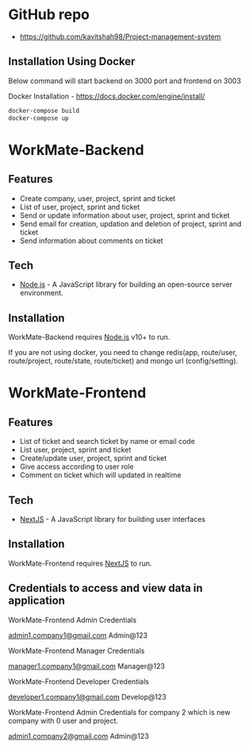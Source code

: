 # GitHub repo

- https://github.com/kavitshah98/Project-management-system


## Installation Using Docker

Below command will start backend on 3000 port and frontend on 3003

Docker Installation - https://docs.docker.com/engine/install/

```sh
docker-compose build
docker-compose up
```

# WorkMate-Backend
## Features

- Create company, user, project, sprint and ticket
- List of user, project, sprint and ticket
- Send or update information about user, project, sprint and ticket
- Send email for creation, updation and deletion of project, sprint and ticket
- Send information about comments on ticket

## Tech

- [Node.js](https://nodejs.org/en/) - A JavaScript library for building an open-source server environment.

## Installation

WorkMate-Backend requires [Node.js](https://nodejs.org/) v10+ to run.

If you are not using docker, you need to change redis(app, route/user, route/project, route/state, route/ticket) and mongo url (config/setting).

# WorkMate-Frontend
## Features
- List of ticket and search ticket by name or email code
- List user, project, sprint and ticket
- Create/update user, project, sprint and ticket
- Give access according to user role
- Comment on ticket which will updated in realtime

## Tech

- [NextJS](https://nextjs.org/) - A JavaScript library for building user interfaces

## Installation

WorkMate-Frontend requires [NextJS](https://nextjs.org/) to run.

## Credentials to access and view data in application

WorkMate-Frontend Admin Credentials

admin1.company1@gmail.com
Admin@123

WorkMate-Frontend Manager Credentials

manager1.company1@gmail.com
Manager@123

WorkMate-Frontend Developer Credentials

developer1.company1@gmail.com
Develop@123

WorkMate-Frontend Admin Credentials for company 2 which is new company with 0 user and project.

admin1.company2@gmail.com
Admin@123
